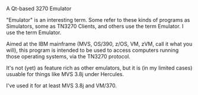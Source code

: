 A Qt-based 3270 Emulator

"Emulator" is an interesting term. Some refer to these kinds of programs as Simulators, some as
TN3270 Clients, and others use the term Emulator. I use the term Emulator.

Aimed at the IBM mainframe (MVS, OS/390, z/OS, VM, zVM, call it what you will), this
program is intended to be used to access computers running those operating systems, 
via the TN3270 protocol.

It's not (yet) as feature rich as other emulators, but it is (in my limited cases) usuable for
things like MVS 3.8j under Hercules. 

I've used it for at least MVS 3.8j and VM/370.
